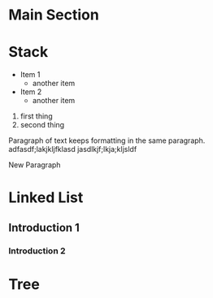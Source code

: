 # Main Section

# Stack
- Item 1
  - another item
- Item 2
  - another item
1. first thing
2. second thing

Paragraph of text keeps formatting in the same paragraph.
adfasdf;lakjkljfklasd
jasdlkjf;lkja;kljsldf

New Paragraph

# Linked List
## Introduction 1
### Introduction 2

# Tree
